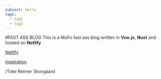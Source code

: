 ```yaml
---
subject: Hello
tags:
  - tag1
  - tag2
---
```

#FAST ASS BLOG
This is a MoFo fast ass blog written in **Vue.js**, **Nuxt** and hosted on **Netlify**

[Netlify](https://netlify.com)

[Inspiration](https://nuxt-markdown-blog-starter.netlify.com/blog/blog-using-vue-nuxt-markdown/)

/Toke Reimer Skovgaard
